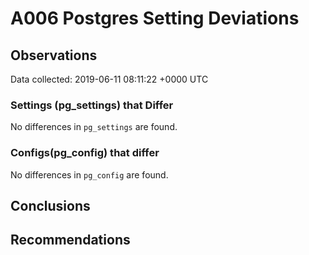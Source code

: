 # A006 Postgres Setting Deviations #

## Observations ##
Data collected: 2019-06-11 08:11:22 +0000 UTC  

### Settings (pg_settings) that Differ ###

No differences in `pg_settings` are found.

### Configs(pg_config) that differ ###

No differences in `pg_config` are found.



## Conclusions ##


## Recommendations ##

